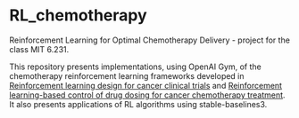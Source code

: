 # RL_chemotherapy
Reinforcement Learning for Optimal Chemotherapy
Delivery - project for the class MIT 6.231.

This repository presents implementations, using OpenAI Gym, of the chemotherapy reinforcement learning frameworks developed in
[Reinforcement learning design for cancer clinical trials](https://www.ncbi.nlm.nih.gov/pmc/articles/PMC2767418/?fbclid=IwAR2vDuvGoxQtRluInn5UVNzLCYR3vHHn_lca4B1KIkUqRqU3a8hnC0v_UDk) and [Reinforcement learning-based control of drug dosing for cancer chemotherapy treatment](https://www.sciencedirect.com/science/article/pii/S0025556417304327?fbclid=IwAR0M-uu7Qg_znlkZo7TgHawpb1QO_DRUT_7AvzLR1wbDnIlu8QxK9Jy9K_c). It also presents applications of RL algorithms using stable-baselines3.
 

